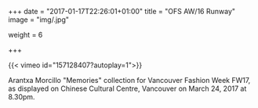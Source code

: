 +++
date = "2017-01-17T22:26:01+01:00"
title = "OFS AW/16 Runway"
image = "img/.jpg"

weight = 6

+++



<!--more-->

{{< vimeo id="157128407?autoplay=1">}}

Arantxa Morcillo "Memories" collection for Vancouver Fashion Week FW17, as displayed on Chinese Cultural Centre, Vancouver on March 24, 2017 at 8.30pm.
